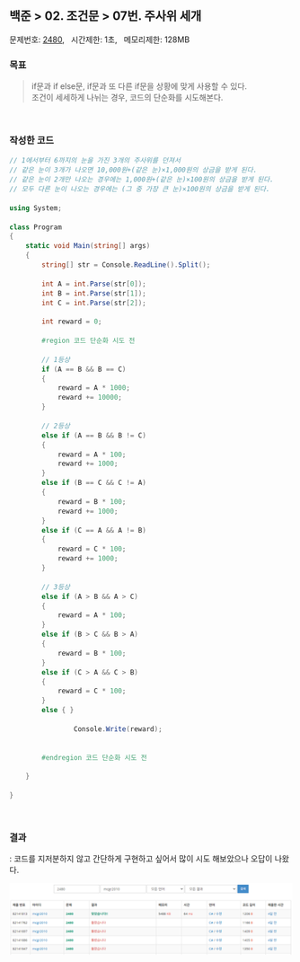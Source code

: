 
## 백준 > 02. 조건문 > 07번. 주사위 세개    
문제번호: [2480](https://www.acmicpc.net/problem/2480), &nbsp; 시간제한: 1초, &nbsp; 메모리제한: 128MB

### 목표     
> if문과 if else문, if문과 또 다른 if문을 상황에 맞게 사용할 수 있다.    
> 조건이 세세하게 나뉘는 경우, 코드의 단순화를 시도해본다.

<br>

### 작성한 코드   

```cs
// 1에서부터 6까지의 눈을 가진 3개의 주사위를 던져서
// 같은 눈이 3개가 나오면 10,000원+(같은 눈)×1,000원의 상금을 받게 된다.
// 같은 눈이 2개만 나오는 경우에는 1,000원+(같은 눈)×100원의 상금을 받게 된다.
// 모두 다른 눈이 나오는 경우에는 (그 중 가장 큰 눈)×100원의 상금을 받게 된다.

using System;

class Program
{
    static void Main(string[] args)
    {        
        string[] str = Console.ReadLine().Split();

        int A = int.Parse(str[0]);
        int B = int.Parse(str[1]);
        int C = int.Parse(str[2]);

        int reward = 0;

        #region 코드 단순화 시도 전

        // 1등상
        if (A == B && B == C)
        {
            reward = A * 1000;
            reward += 10000;        
        }

        // 2등상
        else if (A == B && B != C)
        {
            reward = A * 100;
            reward += 1000;
        }
        else if (B == C && C != A)
        {
            reward = B * 100;
            reward += 1000;
        }
        else if (C == A && A != B)
        {
            reward = C * 100;
            reward += 1000;
        }

        // 3등상 
        else if (A > B && A > C)
        {
            reward = A * 100;
        }
        else if (B > C && B > A)
        {
            reward = B * 100;
        }
        else if (C > A && C > B)
        {
            reward = C * 100;
        }
        else { }
                
                Console.Write(reward);
        

        #endregion 코드 단순화 시도 전
        
    }    
    
}
```

<br>

### 결과    
: 코드를 지저분하지 않고 간단하게 구현하고 싶어서 많이 시도 해보았으나 오답이 나왔다.

![02단계 07번문항 제출결과](00/result_07.png)